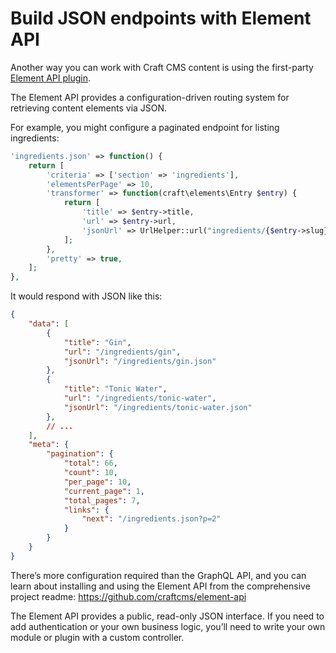 # Build JSON endpoints with Element API

Another way you can work with Craft CMS content is using the first-party [Element API plugin](https://plugins.craftcms.com/element-api).

The Element API provides a configuration-driven routing system for retrieving content elements via JSON.

For example, you might configure a paginated endpoint for listing ingredients:

```php
'ingredients.json' => function() {
    return [
        'criteria' => ['section' => 'ingredients'],
        'elementsPerPage' => 10,
        'transformer' => function(craft\elements\Entry $entry) {
            return [
                'title' => $entry->title,
                'url' => $entry->url,
                'jsonUrl' => UrlHelper::url("ingredients/{$entry->slug}.json"),
            ];
        },
        'pretty' => true,
    ];
},
```

It would respond with JSON like this:

```json
{
    "data": [
        {
            "title": "Gin",
            "url": "/ingredients/gin",
            "jsonUrl": "/ingredients/gin.json"
        },
        {
            "title": "Tonic Water",
            "url": "/ingredients/tonic-water",
            "jsonUrl": "/ingredients/tonic-water.json"
        },
        // ...
    ],
    "meta": {
        "pagination": {
            "total": 66,
            "count": 10,
            "per_page": 10,
            "current_page": 1,
            "total_pages": 7,
            "links": {
                "next": "/ingredients.json?p=2"
            }
        }
    }
}
```

There’s more configuration required than the GraphQL API, and you can learn about installing and using the Element API from the comprehensive project readme: <https://github.com/craftcms/element-api>


The Element API provides a public, read-only JSON interface. If you need to add authentication or your own business logic, you’ll need to write your own module or plugin with a custom controller.